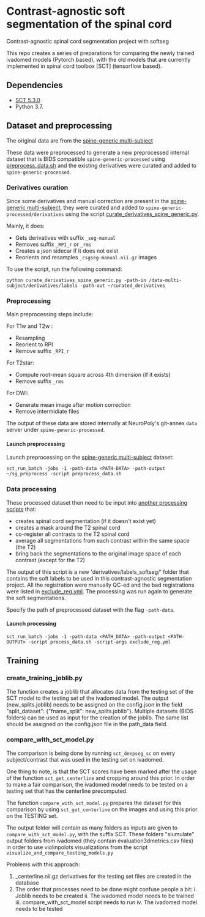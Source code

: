 # Contrast-agnostic soft segmentation of the spinal cord
Contrast-agnostic spinal cord segmentation project with softseg

This repo creates a series of preparations for comparing the newly trained ivadomed models (Pytorch based), with the old models that are currently implemented in spinal cord toolbox [SCT] (tensorflow based).

## Dependencies

- [SCT 5.3.0](https://github.com/neuropoly/spinalcordtoolbox/releases/tag/5.3.0)
- Python 3.7.

## Dataset and preprocessing

The original data are from the [spine-generic multi-subject](https://github.com/spine-generic/data-multi-subject/releases/tag/r20220125)

These data were preprocessed to generate a new preprocessed internal dataset that is BIDS compatible `spine-generic-processed` using [preprocess_data.sh](https://github.com/sct-pipeline/contrast-agnostic-softseg-spinalcord/blob/main/preprocess_data.sh) and the existing derivatives were curated and added to `spine-generic-processed`.

### Derivatives curation

Since some derivatives and manual correction are present in the [spine-generic multi-subject](https://github.com/spine-generic/data-multi-subject/releases/tag/r20220125), they were curated and added to `spine-generic-processed/derivatives` using the script [curate_derivatives_spine_generic.py](https://github.com/sct-pipeline/contrast-agnostic-softseg-spinalcord/blob/main/curate_derivatives_spine_generic.py).

Mainly, it does:
* Gets derivatives with suffix `_seg-manual`
* Removes suffix `_RPI_r` or `_rms`
* Creates a json sidecar if it does not exist
* Reorients and resamples `_csgseg-manual.nii.gz` images

To use the script, run the following command:
~~~
python curate_derivatives_spine_generic.py -path-in /data-multi-subject/derivatives/labels -path-out ~/curated_derivatives
~~~

### Preprocessing
Main preprocessing steps include:

For T1w and T2w :
* Resampling
* Reorient to RPI
* Remove suffix `_RPI_r`

For T2star:
* Compute root-mean square across 4th dimension (if it exists)
* Remove suffix `_rms`

For DWI:
* Generate mean image after motion correction
* Remove intermidiate files

The output of these data are stored internally at NeuroPoly's git-annex `data` server under `spine-generic-processed`.
#### Launch preprocessing
Launch preprocessing on the [spine-generic multi-subject](https://github.com/spine-generic/data-multi-subject/releases/tag/r20220125) dataset:
~~~
sct_run_batch -jobs -1 -path-data <PATH-DATA> -path-output ~/sg_preprocess -script preprocess_data.sh
~~~

### Data processing

These processed dataset then need to be input into [another processing scripts](https://github.com/sct-pipeline/contrast-agnostic-softseg-spinalcord/blob/main/process_data.sh) that:
- creates spinal cord segmentation (if it doesn't exist yet)
- creates a mask around the T2 spinal cord
- co-register all contrasts to the T2 spinal cord 
- average all segmentations from each contrast within the same space (the T2)
- bring back the segmentations to the original image space of each contrast (except for the T2)

The output of this script is a new 'derivatives/labels_softseg/' folder that contains the soft labels to be used in this contrast-agnostic segmentation project. All the registration were manually QC-ed and the bad registrations were listed in [exclude_reg.yml](https://github.com/sct-pipeline/contrast-agnostic-softseg-spinalcord/blob/main/exclude_reg.yml). The processing was run again to generate the soft segmentations. 

Specify the path of preprocessed dataset with the flag `-path-data`. 

#### Launch processing

```
sct_run_batch -jobs -1 -path-data <PATH_DATA> -path-output <PATH-OUTPUT> -script process_data.sh -script-args exclude_reg.yml
```


## Training

### create_training_joblib.py
The function creates a joblib that allocates data from the testing set of the SCT model to the testing set of the ivadomed model. The output (new_splits.joblib) needs to be assigned on the config.json in the field "split_dataset": {"fname_split": new_splits.joblib"}. 
Multiple datasets (BIDS folders) can be used as input for the creation of the joblib. The same list should be assigned on the config.json file in the path_data field.


### compare_with_sct_model.py
The comparison is being done by running `sct_deepseg_sc` on every subject/contrast that was used in the testing set on ivadomed.

One thing to note, is that the SCT scores have been marked after the usage of the function `sct_get_centerline` and cropping around this prior.
In order to make a fair comparison, the ivadomed model needs to be tested on a testing set that has the centerline precomputed.

The function `compare_with_sct_model.py` prepares the dataset for this comparison by using `sct_get_centerline` on the images and using this prior on the TESTING set.

The output folder will contain as many folders as inputs are given to `compare_with_sct_model.py`, with the suffix SCT. These folders "siumulate" output folders from ivadomed (they contain  evaluation3dmetrics.csv files) in order to use violinpolots visualizations from the script `visualize_and_compare_testing_models.py`



Problems with this approach: 
1. _centerline.nii.gz derivatives for the testing set files are created in the database
2. The order that processes need to be done might confuse people a bit:
    i. Joblib needs to be created
    ii. The ivadomed model needs to be trained
    iii. compare_with_sct_model script needs to run
    iv. The ivadomed model needs to be tested 
